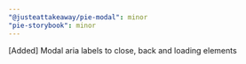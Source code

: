 ```yaml
---
"@justeattakeaway/pie-modal": minor
"pie-storybook": minor
---
```


[Added] Modal aria labels to close, back and loading elements
